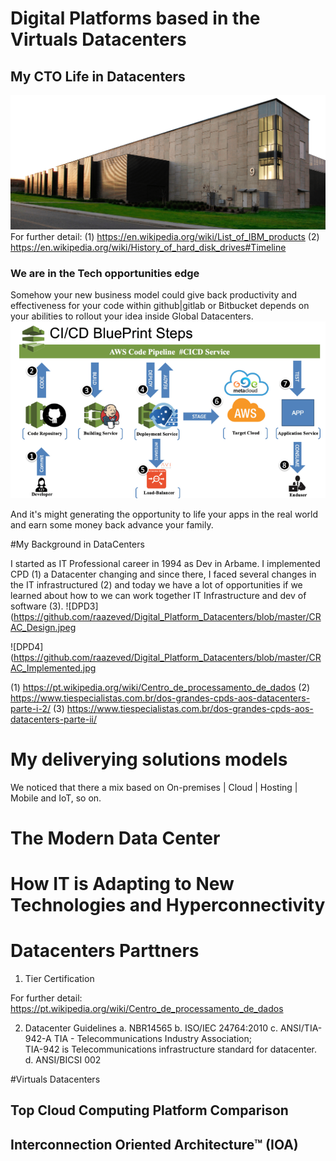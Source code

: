# Digital Platforms based in the Virtuals Datacenters
## My CTO Life in Datacenters  

![DPD1](https://github.com/raazeved/Digital_Platform_Datacenters/blob/master/customer-succs-Virtual-Datacenter.jpeg)
For further detail: 
(1) https://en.wikipedia.org/wiki/List_of_IBM_products
(2) https://en.wikipedia.org/wiki/History_of_hard_disk_drives#Timeline

### We are in the Tech opportunities edge
Somehow your new business model could give back productivity and effectiveness for your code within github|gitlab or Bitbucket depends on your abilities to rollout your idea inside Global Datacenters.    
![DPD2](https://github.com/raazeved/Digital_Platform_Datacenters/blob/master/AppLifecycleMgmt-DevOps-Code.png)

And it's might generating the opportunity to life your apps in the real world and earn some money back advance your family.  

#My Background in DataCenters 

I started as IT Professional career in 1994 as Dev in Arbame. I implemented CPD (1) a Datacenter changing  and since there, I faced several changes in the IT infrastructured (2) and today we have a lot of opportunities if we learned about how to we can work together IT Infrastructure and dev of software (3).
![DPD3](https://github.com/raazeved/Digital_Platform_Datacenters/blob/master/CRAC_Design.jpeg

![DPD4](https://github.com/raazeved/Digital_Platform_Datacenters/blob/master/CRAC_Implemented.jpg

(1) https://pt.wikipedia.org/wiki/Centro_de_processamento_de_dados 
(2) https://www.tiespecialistas.com.br/dos-grandes-cpds-aos-datacenters-parte-i-2/
(3) https://www.tiespecialistas.com.br/dos-grandes-cpds-aos-datacenters-parte-ii/
 
# My deliverying solutions models 
  We noticed that there a mix based on On-premises | Cloud | Hosting | Mobile and IoT, so on.
  
# The Modern Data Center
# How IT is Adapting to New Technologies and Hyperconnectivity

# Datacenters Parttners  
1. Tier Certification

For further detail:   https://pt.wikipedia.org/wiki/Centro_de_processamento_de_dados

2. Datacenter Guidelines 
a. NBR14565
b. ISO/IEC 24764:2010
c. ANSI/TIA-942-A 
   TIA - Telecommunications Industry Association;  
   TIA-942 is Telecommunications infrastructure standard for datacenter. 
d. ANSI/BICSI 002

#Virtuals Datacenters   
## Top Cloud Computing Platform Comparison

## Interconnection Oriented Architecture™ (IOA)

